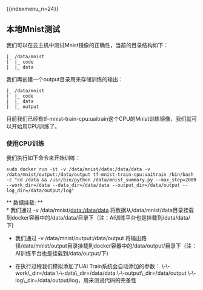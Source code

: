 {{indexmenu_n>24}}

## 本地Mnist测试

我们可以在云主机中测试Mnist镜像的正确性，当前的目录结构如下：

    |_ /data/mnist
    |  |_ code
    |  |_ data

我们再创建一个output目录用来存储训练的输出：

    |_ /data/mnist
    |  |_ code
    |  |_ data
    |  |_ output

目前我们已经有tf-mnist-train-cpu:uaitrain这个CPU的Mnist训练镜像，我们就可以开始用CPU训练了。

### 使用CPU训练

我们执行如下命令来开始训练：

    sudo docker run -it -v /data/mnist/data:/data/data -v /data/mnist/output:/data/output tf-mnist-train-cpu:uaitrain /bin/bash -c "cd /data && /usr/bin/python /data/mnist_summary.py --max_step=2000 --work_dir=/data --data_dir=/data/data --output_dir=/data/output --log_dir=/data/output/log"

\*\* 数据挂载: \*\*  
\* 我们通过 -v /data/mnist/<data:/data/data>
将数据从/data/mnist/data目录挂载到docker容器中的/data/data/目录下（注：AI训练平台也是挂载到/data/data/下)

  - 我们通过 -v /data/mnist/output:/data/output
    将输出路径/data/mnist/output目录挂载到docker容器中的/data/output/目录下（注：AI训练平台也是挂载到/data/output/下)
    
  - 在执行过程我们模拟添加了UAI Train系统会自动添加的参数： \\-\\-work\\\_dir=/data
    \\-\\-data\\\_dir=/data/data \\-\\-output\\\_dir=/data/output
    \\-\\-log\\\_dir=/data/output/log，用来测试代码的完备性

